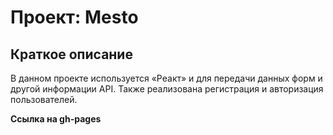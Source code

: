 # Проект: Mesto

## Краткое описание
В данном проекте используется «Реакт» и для передачи данных форм и другой информации API. Также реализована регистрация и авторизация пользователей.

**Ссылка на gh-pages**

